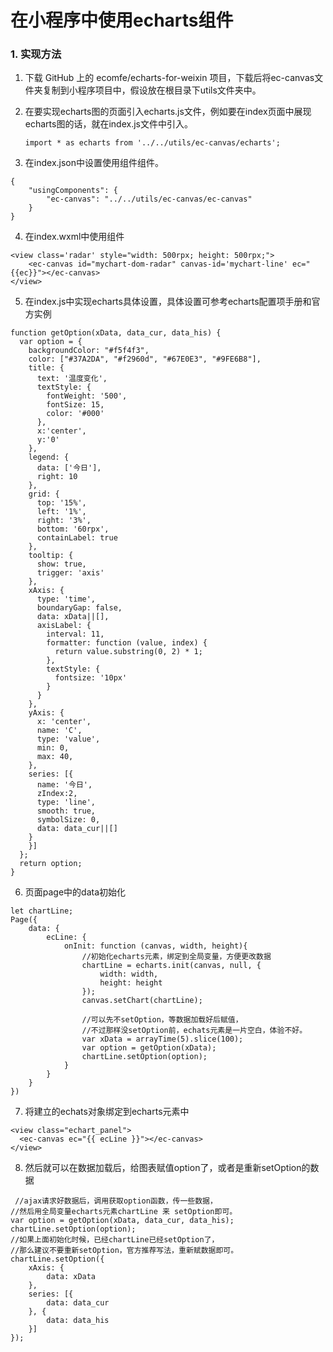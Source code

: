 # 在小程序中使用echarts组件

### 1. 实现方法

1. 下载 GitHub 上的 ecomfe/echarts-for-weixin 项目，下载后将ec-canvas文件夹复制到小程序项目中，假设放在根目录下utils文件夹中。

2. 在要实现echarts图的页面引入echarts.js文件，例如要在index页面中展现echarts图的话，就在index.js文件中引入。

   `import * as echarts from '../../utils/ec-canvas/echarts';`

3. 在index.json中设置使用组件组件。

```
{
	"usingComponents": {
		"ec-canvas": "../../utils/ec-canvas/ec-canvas"
	}
}
```

4. 在index.wxml中使用组件<ec-canvas>

```
<view class='radar' style="width: 500rpx; height: 500rpx;">
	<ec-canvas id="mychart-dom-radar" canvas-id='mychart-line' ec="{{ec}}"></ec-canvas>
</view>
```

5. 在index.js中实现echarts具体设置，具体设置可参考echarts配置项手册和官方实例

```
function getOption(xData, data_cur, data_his) {
  var option = {
    backgroundColor: "#f5f4f3",
    color: ["#37A2DA", "#f2960d", "#67E0E3", "#9FE6B8"],
    title: {
      text: '温度变化',
      textStyle: {
        fontWeight: '500',
        fontSize: 15,
        color: '#000'
      },
      x:'center',
      y:'0'
    },
    legend: {
      data: ['今日'],
      right: 10
    },
    grid: {
      top: '15%',
      left: '1%',
      right: '3%',
      bottom: '60rpx',
      containLabel: true
    },
    tooltip: {
      show: true,
      trigger: 'axis'
    },
    xAxis: {
      type: 'time',
      boundaryGap: false,
      data: xData||[],
      axisLabel: {
        interval: 11,
        formatter: function (value, index) {
          return value.substring(0, 2) * 1;
        },
        textStyle: {
          fontsize: '10px'
        }
      }
    },
    yAxis: {
      x: 'center',
      name: 'C',
      type: 'value',
      min: 0,
      max: 40,
    },
    series: [{
      name: '今日',
      zIndex:2,
      type: 'line',
      smooth: true,
      symbolSize: 0,
      data: data_cur||[]
    }
    }]
  };
  return option;
}
```

6. 页面page中的data初始化

```
let chartLine;
Page({
    data: {
        ecLine: {
            onInit: function (canvas, width, height){
                //初始化echarts元素，绑定到全局变量，方便更改数据
                chartLine = echarts.init(canvas, null, {
                    width: width,
                    height: height
                });
                canvas.setChart(chartLine);

                //可以先不setOption，等数据加载好后赋值，
                //不过那样没setOption前，echats元素是一片空白，体验不好。
                var xData = arrayTime(5).slice(100);
                var option = getOption(xData);
                chartLine.setOption(option);
            }
        }
    }
})
```

7. 将建立的echats对象绑定到echarts元素中

```
<view class="echart_panel">
  <ec-canvas ec="{{ ecLine }}"></ec-canvas>
</view>
```

8. 然后就可以在数据加载后，给图表赋值option了，或者是重新setOption的数据

```
 //ajax请求好数据后，调用获取option函数，传一些数据，
//然后用全局变量echarts元素chartLine 来 setOption即可。
var option = getOption(xData, data_cur, data_his);
chartLine.setOption(option);
//如果上面初始化时候，已经chartLine已经setOption了，
//那么建议不要重新setOption，官方推荐写法，重新赋数据即可。
chartLine.setOption({
    xAxis: {
        data: xData
    }, 
    series: [{
        data: data_cur
    }, {
        data: data_his
    }]
});  
```
